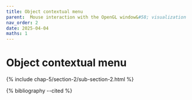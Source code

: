 ```yaml
---
title: Object contextual menu
parent:  Mouse interaction with the OpenGL window&#58; visualization
nav_order: 2
date: 2025-04-04
maths: 1
---
```


# Object contextual menu

{% include chap-5/section-2/sub-section-2.html %}

{% bibliography --cited %}

